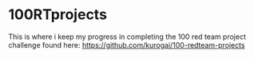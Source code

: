 # 100RTprojects
This is where i keep my progress in completing the 100 red team project challenge found here:
https://github.com/kurogai/100-redteam-projects
